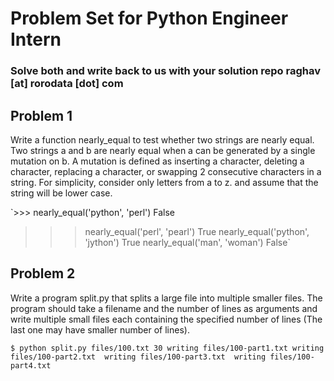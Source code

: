 # Problem Set for Python Engineer Intern
### Solve both and write back to us with your solution repo raghav [at] rorodata [dot] com

## **Problem 1**

Write a function nearly_equal to test whether two strings are nearly equal. Two strings a and b are nearly equal when a can be generated by a single mutation on b. A mutation is defined as inserting a character, deleting a character, replacing a character, or swapping 2 consecutive characters in a string. For simplicity, consider only letters from a to z. and assume that the string will be lower case.

`>>> nearly_equal('python', 'perl') False
>>> nearly_equal('perl', 'pearl') True
>>> nearly_equal('python', 'jython') True
>>> nearly_equal('man', 'woman') False`

## **Problem 2**

Write a program split.py that splits a large file into multiple smaller files. The program should take a filename and the number of lines as arguments and write multiple small files each containing the specified number of lines (The last one may have smaller number of lines).

`$ python split.py files/100.txt 30
writing files/100-part1.txt
writing files/100-part2.txt 
writing files/100-part3.txt 
writing files/100-part4.txt`
